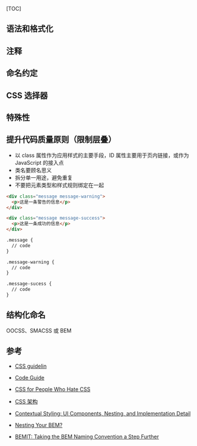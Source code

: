 [TOC]

##  语法和格式化

## 注释

## 命名约定

## CSS 选择器

## 特殊性

## 提升代码质量原则（限制层叠）

- 以 class 属性作为应用样式的主要手段，ID 属性主要用于页内链接，或作为 JavaScript 的接入点
- 类名要顾名思义
- 拆分单一用途，避免重复
- 不要把元素类型和样式规则绑定在一起

```html
<div class="message message-warning">
  <p>这是一条警告的信息</p>
</div>

<div class="message message-success">
  <p>这是一条成功的信息</p>
</div>

.message {
  // code
}

.message-warning {
  // code
}

.message-sucess {
  // code
}
```

## 结构化命名

OOCSS、SMACSS 或 BEM



## 参考

- [CSS guidelin](https://cssguidelin.es/)

- [Code Guide](https://codeguide.co/)
- [CSS for People Who Hate CSS](https://paulcpederson.com/articles/css-for-people-who-hate-css/)
- [CSS 架构](https://blog.zfanw.com/css-architecture/)
- [Contextual Styling: UI Components, Nesting, and Implementation Detail](https://csswizardry.com/2015/06/contextual-styling-ui-components-nesting-and-implementation-detail/)
- [Nesting Your BEM?](https://csswizardry.com/2016/11/nesting-your-bem/https://csswizardry.com/2016/11/nesting-your-bem/https://csswizardry.com/2016/11/nesting-your-bem/)

- [BEMIT: Taking the BEM Naming Convention a Step Further](https://csswizardry.com/2015/08/bemit-taking-the-bem-naming-convention-a-step-further/)

